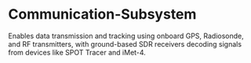 # Communication-Subsystem
Enables data transmission and tracking using onboard GPS, Radiosonde, and RF transmitters, with ground-based SDR receivers decoding signals from devices like SPOT Tracer and iMet-4.

